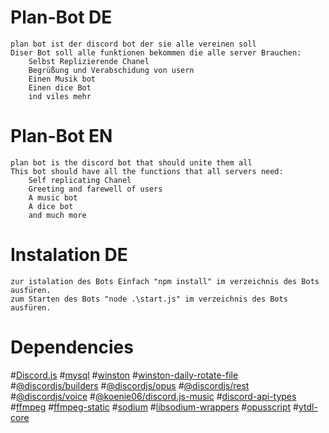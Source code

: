 # Plan-Bot DE
    plan bot ist der discord bot der sie alle vereinen soll
    Diser Bot soll alle funktionen bekommen die alle server Brauchen:
        Selbst Replizierende Chanel
        Begrüßung und Verabschidung von usern
        Einen Musik bot
        Einen dice Bot
        ind viles mehr

# Plan-Bot EN
    plan bot is the discord bot that should unite them all
    This bot should have all the functions that all servers need:
        Self replicating Chanel
        Greeting and farewell of users
        A music bot
        A dice bot
        and much more

# Instalation DE
    zur istalation des Bots Einfach "npm install" im verzeichnis des Bots ausfüren.
    zum Starten des Bots "node .\start.js" im verzeichnis des Bots ausfüren.

# Dependencies
#[Discord.js](https://discord.js.org/#/ "Discord.js site")
#[mysql](https://github.com/mysqljs/mysql "mysql Git Repo")
#[winston](https://github.com/winstonjs/winston "winston-daily-rotate-file Git Repo")
#[winston-daily-rotate-file](https://github.com/winstonjs/winston-daily-rotate-file "mysql Git Repo")
#[@discordjs/builders](https://www.npmjs.com/package/@discordjs/builders "@discordjs/builders site")
#[@discordjs/opus](https://www.npmjs.com/package/@discordjs/opus "@discordjs/opus site")
#[@discordjs/rest](https://www.npmjs.com/package/@discordjs/rest "@discordjs/rest site")
#[@discordjs/voice](https://www.npmjs.com/package/@discordjs/voice "@discordjs/voice site")
#[@koenie06/discord.js-music](https://www.npmjs.com/package/@koenie06/discord.js-music "@koenie06/discord.js-music site")
#[discord-api-types](https://www.npmjs.com/package/discord-api-types "discord-api-types site")
#[ffmpeg](https://ffmpeg.org/ "ffmpeg site")
#[ffmpeg-static](https://www.npmjs.com/package/ffmpeg-static "ffmpeg-static site")
#[sodium](https://www.npmjs.com/package/sodium "sodium site")
#[libsodium-wrappers](https://www.npmjs.com/package/libsodium-wrappers "libsodium-wrappers site")
#[opusscript](https://www.npmjs.com/package/opusscript "opusscript site")
#[ytdl-core](https://www.npmjs.com/package/ytdl-core "ytdl-core site")
